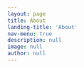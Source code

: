 ```yaml
---
layout: page
title: About
landing-title: 'About'
nav-menu: true
description: null
image: null
author: null
---
```

